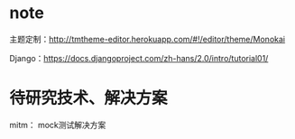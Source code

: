 # note

主题定制：http://tmtheme-editor.herokuapp.com/#!/editor/theme/Monokai

Django：https://docs.djangoproject.com/zh-hans/2.0/intro/tutorial01/



# 待研究技术、解决方案
mitm： mock测试解决方案


